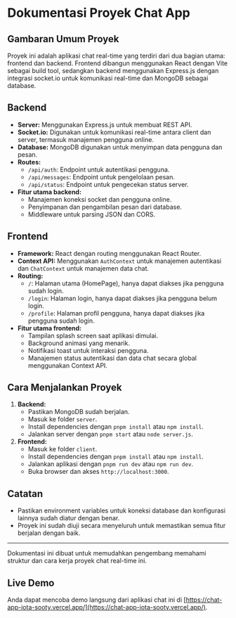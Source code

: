 # Dokumentasi Proyek Chat App

## Gambaran Umum Proyek

Proyek ini adalah aplikasi chat real-time yang terdiri dari dua bagian utama: frontend dan backend. Frontend dibangun menggunakan React dengan Vite sebagai build tool, sedangkan backend menggunakan Express.js dengan integrasi socket.io untuk komunikasi real-time dan MongoDB sebagai database.

## Backend

- **Server:** Menggunakan Express.js untuk membuat REST API.
- **Socket.io:** Digunakan untuk komunikasi real-time antara client dan server, termasuk manajemen pengguna online.
- **Database:** MongoDB digunakan untuk menyimpan data pengguna dan pesan.
- **Routes:**
  - `/api/auth`: Endpoint untuk autentikasi pengguna.
  - `/api/messages`: Endpoint untuk pengelolaan pesan.
  - `/api/status`: Endpoint untuk pengecekan status server.
- **Fitur utama backend:**
  - Manajemen koneksi socket dan pengguna online.
  - Penyimpanan dan pengambilan pesan dari database.
  - Middleware untuk parsing JSON dan CORS.

## Frontend

- **Framework:** React dengan routing menggunakan React Router.
- **Context API:** Menggunakan `AuthContext` untuk manajemen autentikasi dan `ChatContext` untuk manajemen data chat.
- **Routing:**
  - `/`: Halaman utama (HomePage), hanya dapat diakses jika pengguna sudah login.
  - `/login`: Halaman login, hanya dapat diakses jika pengguna belum login.
  - `/profile`: Halaman profil pengguna, hanya dapat diakses jika pengguna sudah login.
- **Fitur utama frontend:**
  - Tampilan splash screen saat aplikasi dimulai.
  - Background animasi yang menarik.
  - Notifikasi toast untuk interaksi pengguna.
  - Manajemen status autentikasi dan data chat secara global menggunakan Context API.

## Cara Menjalankan Proyek

1. **Backend:**
   - Pastikan MongoDB sudah berjalan.
   - Masuk ke folder `server`.
   - Install dependencies dengan `pnpm install` atau `npm install`.
   - Jalankan server dengan `pnpm start` atau `node server.js`.
2. **Frontend:**
   - Masuk ke folder `client`.
   - Install dependencies dengan `pnpm install` atau `npm install`.
   - Jalankan aplikasi dengan `pnpm run dev` atau `npm run dev`.
   - Buka browser dan akses `http://localhost:3000`.

## Catatan

- Pastikan environment variables untuk koneksi database dan konfigurasi lainnya sudah diatur dengan benar.
- Proyek ini sudah diuji secara menyeluruh untuk memastikan semua fitur berjalan dengan baik.

---

Dokumentasi ini dibuat untuk memudahkan pengembang memahami struktur dan cara kerja proyek chat real-time ini.

## Live Demo

Anda dapat mencoba demo langsung dari aplikasi chat ini di [https://chat-app-iota-sooty.vercel.app/](https://chat-app-iota-sooty.vercel.app/).

